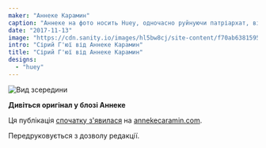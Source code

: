 ```yaml
---
maker: "Аннеке Карамин"
caption: "Аннеке на фото носить Huey, одночасно руйнуючи патріархат, відмовляючись посміхатися."
date: "2017-11-13"
image: "https://cdn.sanity.io/images/hl5bw8cj/site-content/f70ab6381595eaff09641462c31b6b20121a1e3a-970x776.jpg"
intro: "Сірий Г'юї від Аннеке Карамин"
title: "Сірий Г'юї від Аннеке Карамин"
designs:
  - "huey"
---
```


![Вид зсередини](https://posts.freesewing.org/uploads/anneke_huey_facing_8c3874be29.jpg "Вид зсередини")

**Дивіться оригінал у блозі Аннеке**

Ця публікація [спочатку з'явилася](http://www.annekecaramin.com/2017/11/pleasure-dot-loathing-dot-huey-dot.html) на [annekecaramin.com](http://www.annekecaramin.com/).

Передруковується з дозволу редакції.

